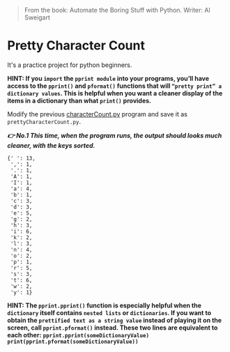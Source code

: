 >From the book: Automate the Boring Stuff with Python. Writer: Al Sweigart

# Pretty Character Count

It's a practice project for python beginners.

**HINT: If you `import` the `pprint module` into your programs, you’ll have access to the `pprint()` and `pformat()` functions that will `“pretty print” a dictionary values`. This is helpful when you want a cleaner display of the items in a dictionary than what `print()` provides.**

Modify the previous [characterCount.py](https://github.com/mullaghori/Character-Count/blob/main/README.md) program and save it as `prettyCharacterCount.py`.

***👉 No.1 This time, when the program runs, the output should looks much cleaner, with the keys sorted.***
```
{' ': 13,
 ',': 1,
 '.': 1,
 'A': 1,
 'I': 1,
 'a': 4,
 'b': 1,
 'c': 3,
 'd': 3,
 'e': 5,
 'g': 2,
 'h': 3,
 'i': 6,
 'k': 2,
 'l': 3,
 'n': 4,
 'o': 2,
 'p': 1,
 'r': 5,
 's': 3,
 't': 6, 
 'w': 2,
 'y': 1} 
```
**HINT: The `pprint.pprint()` function is especially helpful when the `dictionary` itself contains `nested lists` or `dictionaries`. If you want to obtain the `prettified text as a string value` instead of playing it on the screen, call `pprint.pformat()` instead. These two lines are equivalent to each other:**
**`pprint.pprint(someDictionaryValue)`
`print(pprint.pformat(someDictionaryValue))`**
